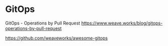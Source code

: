 # GitOps

GitOps - Operations by Pull Request
<https://www.weave.works/blog/gitops-operations-by-pull-request>

<https://github.com/weaveworks/awesome-gitops>
